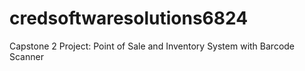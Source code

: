 # credsoftwaresolutions6824
Capstone 2 Project: Point of Sale and Inventory System with Barcode Scanner
